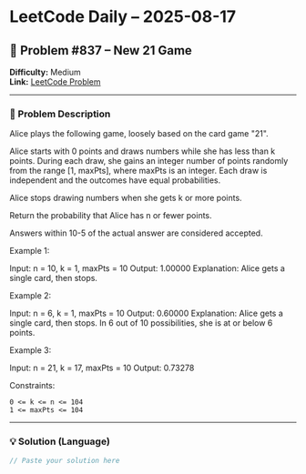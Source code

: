 # LeetCode Daily – 2025-08-17

## 🧠 Problem #837 – **New 21 Game**
**Difficulty:** Medium  
**Link:** [LeetCode Problem](https://leetcode.com/problems/new-21-game)

---

### 📝 Problem Description

Alice plays the following game, loosely based on the card game &quot;21&quot;.

Alice starts with 0 points and draws numbers while she has less than k points. During each draw, she gains an integer number of points randomly from the range [1, maxPts], where maxPts is an integer. Each draw is independent and the outcomes have equal probabilities.

Alice stops drawing numbers when she gets k or more points.

Return the probability that Alice has n or fewer points.

Answers within 10-5 of the actual answer are considered accepted.

 
Example 1:


Input: n = 10, k = 1, maxPts = 10
Output: 1.00000
Explanation: Alice gets a single card, then stops.


Example 2:


Input: n = 6, k = 1, maxPts = 10
Output: 0.60000
Explanation: Alice gets a single card, then stops.
In 6 out of 10 possibilities, she is at or below 6 points.


Example 3:


Input: n = 21, k = 17, maxPts = 10
Output: 0.73278


 
Constraints:


	0 <= k <= n <= 104
	1 <= maxPts <= 104

---

### 💡 Solution (Language)

```cpp
// Paste your solution here

